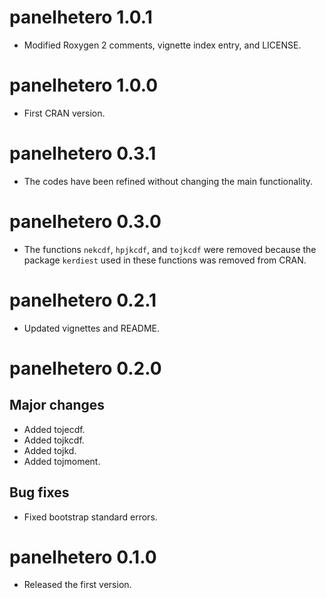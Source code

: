 # panelhetero 1.0.1

* Modified Roxygen 2 comments, vignette index entry, and LICENSE.

# panelhetero 1.0.0

* First CRAN version.

# panelhetero 0.3.1

* The codes have been refined without changing the main functionality.

# panelhetero 0.3.0

* The functions `nekcdf`, `hpjkcdf`, and `tojkcdf` were removed because the package `kerdiest` used in these functions was removed from CRAN.

# panelhetero 0.2.1

* Updated vignettes and README.

# panelhetero 0.2.0

## Major changes

* Added tojecdf.
* Added tojkcdf.
* Added tojkd.
* Added tojmoment.

## Bug fixes

* Fixed bootstrap standard errors.

# panelhetero 0.1.0

* Released the first version.
